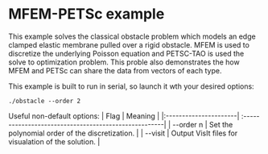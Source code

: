# MFEM-PETSc example
This example solves the classical obstacle problem which models an edge clamped 
elastic membrane pulled over a rigid obstacle.  MFEM is used to discretize the
underlying Poisson equation and PETSC-TAO is used the solve to optimization
problem.  This proble also demonstrates the how MFEM and PETSc can share 
the data from vectors of each type.

This example is built to run in serial, so launch it wth your desired options:
```
./obstacle --order 2
```

Useful non-default options:
|   Flag                | Meaning                                               |
|:----------------------| :-----------------------------------------------------|
| --order n             | Set the polynomial order of the discretization.       |
| --visit               | Output VisIt files for visualation of the solution.   |